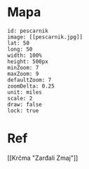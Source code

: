# Mapa

```leaflet
id: pescarnik
image: [[pescarnik.jpg]]
lat: 50
long: 50
width: 100%
height: 500px
minZoom: 7
maxZoom: 9
defaultZoom: 7
zoomDelta: 0.25
unit: miles
scale: 2
draw: false
lock: true
```

# Ref

[[Krčma "Zarđali Zmaj"]]